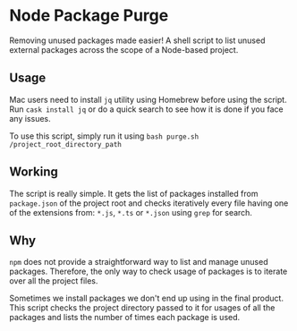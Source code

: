 # Node Package Purge

Removing unused packages made easier! A shell script to list unused external packages across the scope of a Node-based project.

## Usage

Mac users need to install `jq` utility using Homebrew before using the script. Run `cask install jq` or do a quick search to see how it is done if you face any issues.

To use this script, simply run it using `bash purge.sh /project_root_directory_path`

## Working

The script is really simple. It gets the list of packages installed from `package.json` of the project root and checks iteratively every file having one of the extensions from: `*.js`, `*.ts` or `*.json` using `grep` for search.

## Why

`npm` does not provide a straightforward way to list and manage unused packages. Therefore, the only way to check usage of packages is to iterate over all the project files.

Sometimes we install packages we don't end up using in the final product. This script checks the project directory passed to it for usages of all the packages and lists the number of times each package is used.